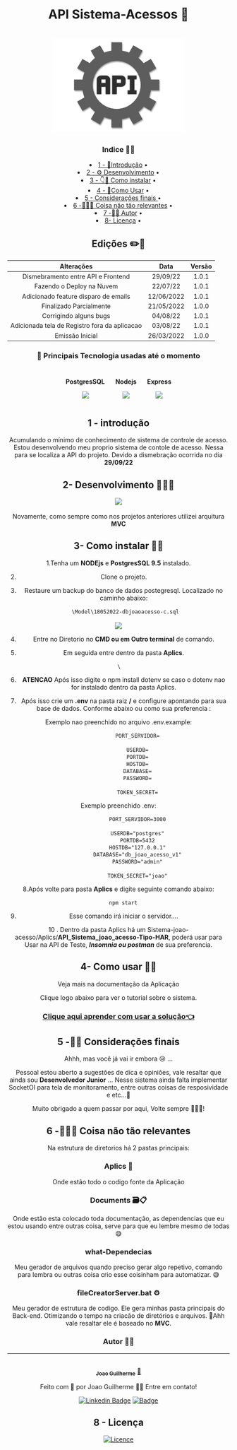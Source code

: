 
<div  align=center >

<h1>API Sistema-Acessos 🧬<h1>

<img width="300px" src="./Documents/Assets/logo-api.svg" />


### Indice 👨‍💻

<p align="center">
 <li> <a href="#introdução">1 - 🚪Introdução</a> •</li>
 <li> <a href="#desenvolvimento">2 - ⚙️ Desenvolvimento</a> • </li>
 <li> <a href="#instalar">3 - 👇🤘 Como instalar</a> • </li>
 <li> <a href="#usar">4 - 🤘Como Usar</a> • </li>
 <li> <a href="#consideraçoesfinais">5 - Considerações finais </a> • </li>
 <li> <a href="#outros">6 -📁😅🤪 Coisa não tão relevantes</a> • </li>
 <li> <a href="#autor">7 -🧑‍💻 Autor</a> • </li>
 <li> <a href="#licensa"> 8- Licença</a> • </li>
</p>


## Edições ✏️📑


Alterações   | Data | Versão
:---------: | :------: | :------:
Dismebramento entre API e Frontend | 29/09/22 | 1.0.1 
Fazendo o Deploy na Nuvem | 22/07/22 | 1.0.1
Adicionado feature disparo de emails | 12/06/2022 | 1.0.1
Finalizado Parcialmente | 21/05/2022 | 1.0.0 
Corrigindo alguns bugs | 04/08/22 | 1.0.1 
Adicionada tela de Registro fora da aplicacao | 03/08/22 | 1.0.1 
Emissão Inicial | 26/03/2022 | 1.0.0

### 👥 Principais Tecnologia usadas até o momento

<section>  

   <div style="display:inline-block; text-align:center; margin:10px">
        <p><b>PostgresSQL</b></p>
        <img width="70px" src="https://cdn.jsdelivr.net/gh/devicons/devicon/icons/postgresql/postgresql-original-wordmark.svg" />

   </div> 
   <div style="display:inline-block; text-align:center; margin:10px">
        <p><b>Nodejs</b></p>
        <img width="70px" src="https://cdn.jsdelivr.net/gh/devicons/devicon/icons/nodejs/nodejs-plain.svg" />
  </div> 
  <div style="display:inline-block; text-align:center; margin:10px">
        <p><b>Express</b></p>     
   <img width="70px" src="https://cdn.jsdelivr.net/gh/devicons/devicon/icons/express/express-original.svg" />     
  </div> 
</section>
          



<h2 id='introdução' color=green ><b>1 - introdução</b></h2>



Acumulando o mínimo de conhecimento de sistema de controle de acesso. Estou desenvolvendo meu proprio sistema de contole de acesso.
Nessa para se localiza a API do projeto. Devido a dismebração ocorrida no dia **29/09/22**


<h2 id='desenvolvimento'><b>2- Desenvolvimento 🥵🧑‍🏭</b></h2>

<img width="300px" src="https://c.tenor.com/YeyWf_YP7PcAAAAM/construct-construction.gif">
<br>

Novamente, como sempre como nos projetos anteriores utilizei arquitura **MVC**


<h2 id='instalar'><b>3- Como instalar 🧑‍🔧</b></h2>

1.Tenha um **NODEjs** e **PostgresSQL 9.5** instalado.

2. Clone o projeto.

3. Restaure um backup do banco de dados postegresql. Localizado no caminho abaixo:

        \Model\18052022-dbjoaoacesso-c.sql

<img  align=center src="./Documents/Assets/pgtutorial.png">

4. Entre no Diretorio no **CMD ou em Outro terminal** de comando.

5. Em seguida entre dentro da pasta **Aplics**.

        \    

6. **ATENCAO** Após isso digite o npm install dotenv se caso o dotenv nao for instalado dentro da pasta Aplics.

7. Após isso crie um **.env** na pasta raiz **/** e configure apontando para sua base de dados. Conforme abaixo ou como sua preferencia :

Exemplo nao preenchido no arquivo .env.example:

                PORT_SERVIDOR=

                USERDB=
                PORTDB=
                HOSTDB=
                DATABASE=
                PASSWORD=

                TOKEN_SECRET=


Exemplo preenchido  .env:


                PORT_SERVIDOR=3000

                USERDB="postgres"
                PORTDB=5432
                HOSTDB="127.0.0.1"
                DATABASE="db_joao_acesso_v1"
                PASSWORD="admin"

                TOKEN_SECRET="joao"



8.Após volte para pasta **Aplics** e  digite seguinte comando abaixo:

       npm start


9. Esse comando irá iniciar o servidor....

10 . Dentro da pasta Aplics há um Sistema-joao-acesso/Aplics/**API_Sistema_joao_acesso-Tipo-HAR**, poderá usar para Usar na API de 
Teste, ***Insomnia ou postman*** de sua preferencia.


<h2 id='usar'><b>4- Como usar 👩‍💻</b></h2>
Veja mais na documentação da Aplicação

Clique logo abaixo para ver o tutorial sobre o sistema.
<h3><a href="https://github.com/JoaoG23/Joao-AcessoFrontend">Clique aqui aprender com usar a solução👈</a><h4>


<h2 id='consideraçoesfinais'><b>5 -🥺😭 Considerações finais</b></h2>

Ahhh, mas você já vai ir embora 😢 ...

Pessoal estou aberto a sugestões de dica e opiniões, vale resaltar que ainda sou **Desenvolvedor Junior** ... Nesse sistema ainda falta implementar SocketOI para tela de monitoramento, entre outras coisas de resposividade e etc...🤗

Muito obrigado a quem passar por aqui, Volte sempre 🤗🙋‍♂️!


<h2 id='outros'><b>6 -📁😅🤪 Coisa não tão relevantes</b></h2>

Na estrutura de diretorios há 2 pastas principais:

### Aplics 📁
Onde estão todo o codigo fonte da Aplicação 
### Documents 🗃️📋 
Onde estão esta colocado toda documentação, as 
dependencias que eu estou usando entre outras coisa, serve para que eu lembre mesmo de todas 😅 
### what-Dependecias
Meu gerador de arquivos quando preciso gerar algo repetivo, comando para lembra ou outras coisa crio esse coisinham para automatizar. 😅
### fileCreatorServer.bat ⚙️
Meu gerador de estrutura de codigo. Ele gera minhas pasta principais do Back-end. Otimizando o tempo na criacão de diretórios e arquivos. 🤗Ahh vale resaltar ele é baseado no **MVC**.



### Autor ✍🏻

---

 <img style="border-radius:50%;" src="https://avatars.githubusercontent.com/u/80895578?v=4" width="100px;" alt=""/>
 <br />
 <sub><b>Joao Guilherme</b></sub></a> <a href="https://github.com/JoaoG23/">🚀</a>


Feito com 🤭 por Joao Guilherme 👋🏽 Entre em contato!

[![Linkedin Badge](https://img.shields.io/badge/-Joao-blue?style=flat-square&logo=Linkedin&logoColor=white&link=https://www.linkedin.com/in/jaoo/)](https://www.linkedin.com/in/joaog123/) 
[![Badge](https://img.shields.io/badge/-joaoguilherme94@live.com-c80?style=flat-square&logo=Microsoft&logoColor=white&link=mailto:joaoguilherme94@live.com)](mailto:joaoguilherme94@live.com)


<h2 id='licenca'><b>8 - Licença</b></h2>

[![Licence](https://img.shields.io/github/license/Ileriayo/markdown-badges?style=for-the-badge)](./LICENSE)

        
